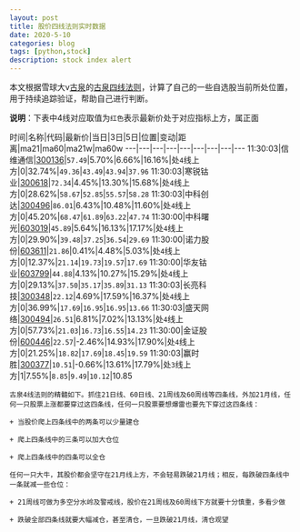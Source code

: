 ```yaml
---
layout: post
title: 股价四线法则实时数据
date: 2020-5-10
categories: blog
tags: [python,stock]
description: stock index alert
---
```



本文根据雪球大v[古泉](https://xueqiu.com/u/7148646888)的[古泉四线法则](https://xueqiu.com/7148646888/130498192)，计算了自己的一些自选股当前所处位置，用于持续追踪验证，帮助自己进行判断。

**说明**：下表中4线对应取值为`红色`表示最新价处于对应指标上方，属正面

时间|名称|代码|最新价|当日|3日|5日|位置|变动|距离|ma21|ma60|ma21w|ma60w
---|---|---|---|---|---|---|---|---
11:30:03|信维通信|[300136](https://xueqiu.com/S/SZ300136)|`57.49`|5.70%|6.66%|16.16%|处`4`线上方|0|32.74%|`49.36`|`43.49`|`43.94`|`37.96`
11:30:03|寒锐钴业|[300618](https://xueqiu.com/S/SZ300618)|`72.34`|4.45%|13.30%|15.68%|处`4`线上方|0|28.62%|`58.67`|`52.85`|`55.57`|`58.28`
11:30:03|中科创达|[300496](https://xueqiu.com/S/SZ300496)|`86.01`|6.43%|10.48%|11.60%|处`4`线上方|0|45.20%|`68.47`|`61.89`|`63.22`|`47.74`
11:30:00|中科曙光|[603019](https://xueqiu.com/S/SH603019)|`45.89`|5.64%|16.13%|17.17%|处`4`线上方|0|29.90%|`39.48`|`37.25`|`36.54`|`29.69`
11:30:00|诺力股份|[603611](https://xueqiu.com/S/SH603611)|`21.86`|0.41%|4.48%|5.03%|处`4`线上方|0|12.37%|`21.14`|`19.73`|`19.57`|`17.69`
11:30:00|华友钴业|[603799](https://xueqiu.com/S/SH603799)|`44.88`|4.13%|10.27%|15.29%|处`4`线上方|0|29.13%|`37.50`|`35.17`|`35.89`|`31.13`
11:30:03|长亮科技|[300348](https://xueqiu.com/S/SZ300348)|`22.12`|4.69%|17.59%|16.37%|处`4`线上方|0|36.99%|`17.69`|`16.95`|`16.95`|`13.66`
11:30:03|盛天网络|[300494](https://xueqiu.com/S/SZ300494)|`26.51`|6.81%|7.02%|13.13%|处`4`线上方|0|57.73%|`21.03`|`16.73`|`16.55`|`14.23`
11:30:00|金证股份|[600446](https://xueqiu.com/S/SH600446)|`22.57`|-2.46%|14.93%|17.90%|处`4`线上方|0|21.25%|`18.82`|`17.69`|`18.45`|`19.59`
11:30:03|赢时胜|[300377](https://xueqiu.com/S/SZ300377)|`10.51`|-0.66%|13.61%|17.79%|处`3`线上方|1|7.55%|`8.85`|`9.49`|`10.12`|10.85

```
古泉4线法则的精髓如下。抓住21日线、60日线、21周线及60周线等四条线，外加21月线，任何一只股票上涨都要穿过这四条线，任何一只股票要想爆雷也要先下穿过这四条线：

+ 当股价爬上四条线中的两条可以少量建仓

+ 爬上四条线中的三条可以加大仓位

+ 爬上四条线中的四条可以全仓

任何一只大牛，其股价都会坚守在21月线上方，不会轻易跌破21月线；相反，每跌破四条线中一条就减一些仓位：

+ 21周线可做为多空分水岭及警戒线，股价在21周线及60周线下方就要十分慎重，多看少做

+ 跌破全部四条线就要大幅减仓，甚至清仓，一旦跌破21月线，清仓观望
```